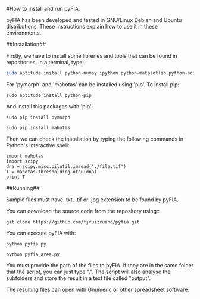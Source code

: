 

#How to install and run pyFIA.

pyFIA has been developed and tested in GNU/Linux Debian and Ubuntu distributions. These instructions explain how to use it in these environments.

##Installation##

Firstly, we have to install some libreries and tools that can be found in repositories. In a terminal, type:

```bash
sudo aptitude install python-numpy ipython python-matplotlib python-scipy python-dev python-setuptools python-all python-all-dev
```
For 'pymorph' and 'mahotas' can be installed using 'pip'. To install pip:

```sudo aptitude install python-pip```

And install this packages with 'pip':

```sudo pip install pymorph```

```sudo pip install mahotas```

Then we can check the installation by typing the following commands in Python's interactive shell:

```
import mahotas
import scipy
dna = scipy.misc.pilutil.imread('./file.tif')
T = mahotas.thresholding.otsu(dna)
print T
```

##Running##

Sample files must have .txt, .tif or .jpg extension to be found by pyFIA.

You can download the source code from the repository using::

```git clone https://github.com/fjruizruano/pyfia.git```

You can execute pyFIA with:

```python pyfia.py```

```python pyfia_area.py```

You must provide the path of the files to pyFIA. If they are in the same folder that the script, you can just type ".". The script will also analyse the subfolders and store the result in a text file called "output".

The resulting files can open with Gnumeric or other spreadsheet software.
